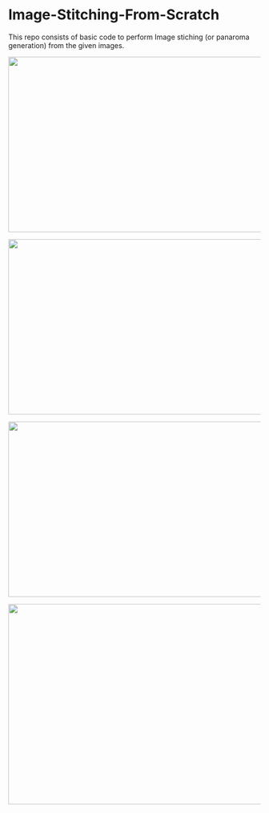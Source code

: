 # Image-Stitching-From-Scratch
This repo consists of basic code to perform Image stiching (or panaroma generation) from the given images.


<p align="center"> 
  <img width="900" height="350" src="https://user-images.githubusercontent.com/48856345/209727251-0e7d80ea-2034-49e1-936d-853595383a98.png">
</p>

<p align="center"> 
  <img width="800" height="350" src="https://user-images.githubusercontent.com/48856345/209727260-3f725be8-cd37-49dc-b1f2-bafb3005c17d.png">
</p>

<p align="center"> 
  <img width="900" height="350" src="https://user-images.githubusercontent.com/48856345/209727264-fd38d1c8-c4db-40c5-b570-76f543f1a6a1.png">
</p>

<p align="center"> 
  <img width="900" height="400" src="https://user-images.githubusercontent.com/48856345/209727265-c538cb37-e105-41fe-a911-8e4403daa5be.png">
</p>

